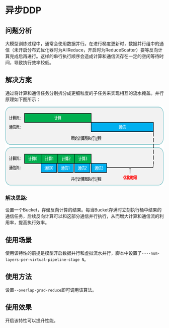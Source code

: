 # 异步DDP

## 问题分析

大模型训练过程中，通常会使用数据并行。在进行梯度更新时，数据并行组中的通信（未开启分布式优化器时为AllReduce，开启时为ReduceScatter）要等反向计算完成后再进行。这样的串行执行顺序会造成计算和通信流存在一定的空闲等待时间，导致执行效率较低。

## 解决方案

通过将计算和通信任务分别拆分成更细粒度的子任务来实现相互的流水掩盖。并行原理如下图所示：
<p align="center"> <img src="../../sources/images/async_ddp.png" height="250px" width="680px"></p>

### 解决思路:

设置一个Bucket，存储反向计算的结果。每当Bucket存满时立刻执行桶中结果的通信任务，后续反向计算可以和这部分通信并行执行，从而增大计算和通信流的利用率，提高执行效率。

## 使用场景

使用该特性的前提是模型开启数据并行和虚拟流水并行，脚本中设置了`----num-layers-per-virtual-pipeline-stage N`。

## 使用方法

设置`--overlap-grad-reduce`即可调用该算法。

## 使用效果

开启该特性可以提升性能。

